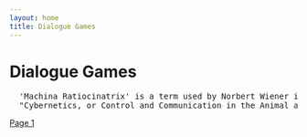 ```yaml
---
layout: home
title: Dialogue Games
---
```

# Dialogue Games
<pre>
  'Machina Ratiocinatrix' is a term used by Norbert Wiener in the introduction to his book 
  "Cybernetics, or Control and Communication in the Animal and the Machine".
</pre>
[Page 1](./pages/page_1)
